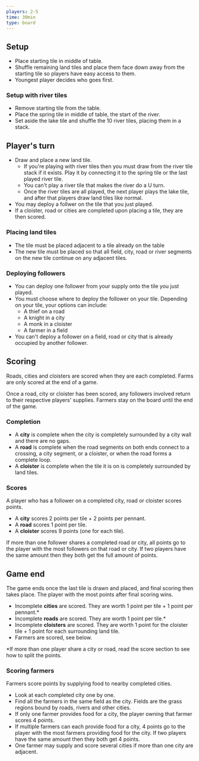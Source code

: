 ```yaml
---
players: 2-5
time: 30min
type: board
---
```


## Setup

* Place starting tile in middle of table.
* Shuffle remaining land tiles and place them face down away from the starting tile so players have easy access to them.
* Youngest player decides who goes first.

### Setup with river tiles
* Remove starting tile from the table.
* Place the spring tile in middle of table, the start of the river.
* Set aside the lake tile and shuffle the 10 river tiles, placing them in a stack.

## Player's turn

* Draw and place a new land tile.
  * If you're playing with river tiles then you must draw from the river tile stack if it exists. Play it by connecting it to the spring tile or the last played river tile.
  * You can't play a river tile that makes the river do a U turn.
  * Once the river tiles are all played, the next player plays the lake tile, and after that players draw land tiles like normal.
* You may deploy a follwer on the tile that you just played.
* If a cloister, road or cities are completed upon placing a tile, they are then scored.

### Placing land tiles

* The tile must be placed adjacent to a tile already on the table
* The new tile must be placed so that all field, city, road or river segments on the new tile continue on any adjacent tiles.

### Deploying followers

* You can deploy one follower from your supply onto the tile you just played.
* You must choose where to deploy the follower on your tile. Depending on your tile, your options can include:
  * A thief on a road
  * A knight in a city
  * A monk in a cloister
  * A farmer in a field
* You can't deploy a follower on a field, road or city that is already occupied by another follower.

## Scoring

Roads, cities and cloisters are scored when they are each completed. Farms are only scored at the end of a game.

Once a road, city or cloister has been scored, any followers involved return to their respective players' supplies. Farmers stay on the board until the end of the game.

### Completion

* A **city** is complete when the city is completely surrounded by a city wall and there are no gaps.
* A **road** is complete when the road segments on both ends connect to a crossing, a city segment, or a cloister, or when the road forms a complete loop.
* A **cloister** is complete when the tile it is on is completely surrounded by land tiles.

### Scores

A player who has a follower on a completed city, road or cloister scores points.

* A **city** scores 2 points per tile + 2 points per pennant.
* A **road** scores 1 point per tile.
* A **cloister** scores 9 points (one for each tile).

If more than one follower shares a completed road or city, all points go to the player with the most followers on that road or city. If two players have the same amount then they both get the full amount of points.

## Game end

The game ends once the last tile is drawn and placed, and final scoring then takes place. The player with the most points after final scoring wins.

* Incomplete **cities** are scored. They are worth 1 point per tile + 1 point per pennant.*
* Incomplete **roads** are scored. They are worth 1 point per tile.*
* Incomplete **cloisters** are scored. They are worth 1 point for the cloister tile + 1 point for each surrounding land tile.
* Farmers are scored, see below.

*If more than one player share a city or road, read the score section to see how to split the points.

### Scoring farmers

Farmers score points by supplying food to nearby completed cities.
* Look at each completed city one by one.
* Find all the farmers in the same field as the city. Fields are the grass regions bound by roads, rivers and other cities.
* If only one farmer provides food for a city, the player owning that farmer scores 4 points.
* If multiple farmers can each provide food for a city, 4 points go to the player with the most farmers providing food for the city. If two players have the same amount then they both get 4 points.
* One farmer may supply and score several cities if more than one city are adjacent.